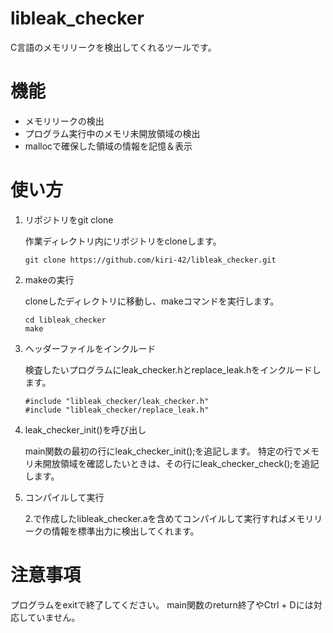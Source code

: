 # libleak_checker

C言語のメモリリークを検出してくれるツールです。

# 機能

- メモリリークの検出
- プログラム実行中のメモリ未開放領域の検出
- mallocで確保した領域の情報を記憶＆表示

# 使い方

1. リポジトリをgit clone

	作業ディレクトリ内にリポジトリをcloneします。
	```
	git clone https://github.com/kiri-42/libleak_checker.git
	```
1. makeの実行

	cloneしたディレクトリに移動し、makeコマンドを実行します。
	```
	cd libleak_checker
	make
	```
1. ヘッダーファイルをインクルード

	検査したいプログラムにleak_checker.hとreplace_leak.hをインクルードします。
	```
	#include "libleak_checker/leak_checker.h"
	#include "libleak_checker/replace_leak.h"
	```
1. leak_checker_init()を呼び出し

	main関数の最初の行にleak_checker_init();を追記します。
	特定の行でメモリ未開放領域を確認したいときは、その行にleak_checker_check();を追記します。
1. コンパイルして実行

	2.で作成したlibleak_checker.aを含めてコンパイルして実行すればメモリリークの情報を標準出力に検出してくれます。

# 注意事項

プログラムをexitで終了してください。
main関数のreturn終了やCtrl + Dには対応していません。
